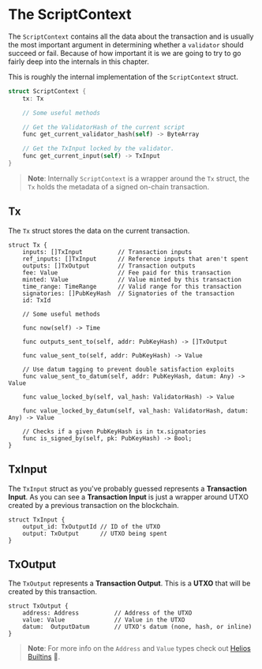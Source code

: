 # The ScriptContext

The `ScriptContext` contains all the data about the transaction and is usually the most important argument in determining whether a `validator` should succeed or fail.
Because of how important it is we are going to try to go fairly deep into the internals in this chapter.

This is roughly the internal implementation of the `ScriptContext` struct.

```rust
struct ScriptContext {
    tx: Tx

    // Some useful methods

    // Get the ValidatorHash of the current script
    func get_current_validator_hash(self) -> ByteArray

    // Get the TxInput locked by the validator.
    func get_current_input(self) -> TxInput
}
```

>**Note**: Internally `ScriptContext` is a wrapper around the `Tx` struct,
>the `Tx` holds the metadata of a signed on-chain transaction.

## Tx

The `Tx` struct stores the data on the current transaction.

```rust, noplaypen
struct Tx {
    inputs: []TxInput          // Transaction inputs
	ref_inputs: []TxInput      // Reference inputs that aren't spent
    outputs: []TxOutput        // Transaction outputs
    fee: Value                 // Fee paid for this transaction
    minted: Value              // Value minted by this transaction
    time_range: TimeRange      // Valid range for this transaction
    signatories: []PubKeyHash  // Signatories of the transaction
    id: TxId

    // Some useful methods

    func now(self) -> Time

    func outputs_sent_to(self, addr: PubKeyHash) -> []TxOutput

    func value_sent_to(self, addr: PubKeyHash) -> Value

	// Use datum tagging to prevent double satisfaction exploits
    func value_sent_to_datum(self, addr: PubKeyHash, datum: Any) -> Value

    func value_locked_by(self, val_hash: ValidatorHash) -> Value

    func value_locked_by_datum(self, val_hash: ValidatorHash, datum: Any) -> Value

    // Checks if a given PubKeyHash is in tx.signatories
    func is_signed_by(self, pk: PubKeyHash) -> Bool;
}

```

## TxInput

The `TxInput` struct as you've probably guessed represents a **Transaction Input**.
As you can see a **Transaction Input** is just a wrapper around UTXO created by a previous transaction on the blockchain.

```rust, noplaypen
struct TxInput {
    output_id: TxOutputId // ID of the UTXO
    output: TxOutput      // UTXO being spent
}
```

## TxOutput

The `TxOutput` represents a **Transaction Output**. This is a **UTXO** that will be created by this transaction.

```rust, noplaypen
struct TxOutput {
    address: Address          // Address of the UTXO
    value: Value              // Value in the UTXO
    datum:  OutputDatum       // UTXO's datum (none, hash, or inline)
}
```

>**Note**: For more info on the `Address` and `Value` types check out [Helios Builtins](../helios_builtins/Helios_Builtins.md) 🙂.
